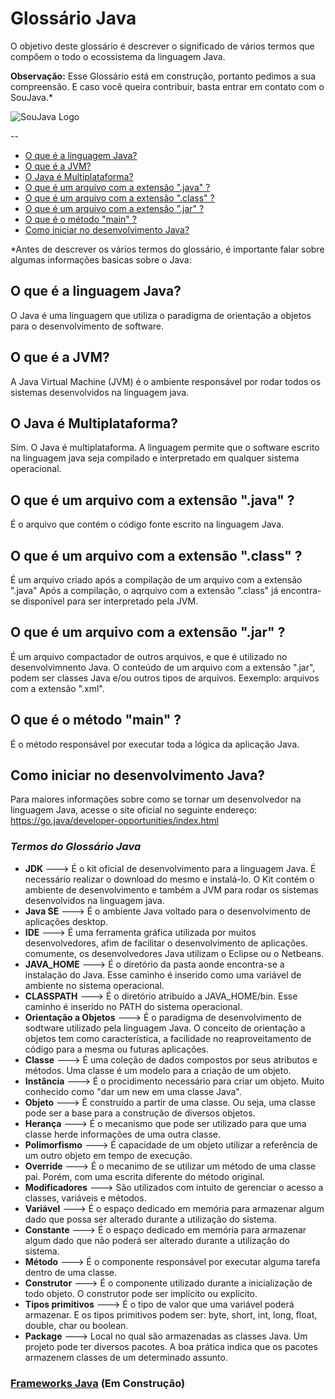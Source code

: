 # Glossário Java
O objetivo deste glossário é descrever o significado de vários termos que compõem o todo o ecossistema da linguagem Java.

**Observação:** Esse Glossário está em construção, portanto pedimos a sua compreensão. E caso você queira contribuir, basta entrar em contato com o SouJava.*

![SouJava Logo](https://upload.wikimedia.org/wikipedia/en/1/18/SouJava_logo.jpg)
 
--

* [O que é a linguagem Java?](#o-que-é-a-linguagem-java)
* [O que é a JVM?](#o-que-é-a-jvm)
* [O Java é Multiplataforma?](#o-java-é-multiplataforma)
* [O que é um arquivo com a extensão ".java" ?](#o-que-é-um-arquivo-com-a-extensão-java-)
* [O que é um arquivo com a extensão ".class" ?](#o-que-é-um-arquivo-com-a-extensão-class-)
* [O que é um arquivo com a extensão ".jar" ?](#o-que-é-um-arquivo-com-a-extensão-jar-)
* [O que é o método "main" ?](#o-que-é-o-método-main-)
* [Como iniciar no desenvolvimento Java?](#como-iniciar-no-desenvolvimento-java)

*Antes de descrever os vários termos do glossário, é importante falar sobre algumas informações basicas sobre o Java:

## O que é a linguagem Java?

O Java é uma linguagem que utiliza o paradigma de orientação a objetos para o desenvolvimento de software. 

## O que é a JVM?

A Java Virtual Machine (JVM) é o ambiente responsável por rodar todos os sistemas desenvolvidos na linguagem java.

## O Java é Multiplataforma?

Sim. O Java é multiplataforma. A linguagem permite que o software escrito na linguagem java seja compilado e interpretado em qualquer sistema operacional.

## O que é um arquivo com a extensão ".java" ?

É o arquivo que contém o código fonte escrito na linguagem Java.

## O que é um arquivo com a extensão ".class" ?

É um arquivo criado após a compilação de um arquivo com a extensão ".java"
Após a compilação, o aqrquivo com a extensão ".class" já encontra-se disponível para ser interpretado pela JVM.

## O que é um arquivo com a extensão ".jar" ?

É um arquivo compactador de outros arquivos, e que é utilizado no desenvolvimnento Java. O conteúdo de um arquivo com a extensão ".jar", podem ser classes Java e/ou outros tipos de arquivos. Eexemplo: arquivos com a extensão ".xml".  

## O que é o método "main" ?

É o método responsável por executar toda a lógica da aplicação Java. 

## Como iniciar no desenvolvimento Java?

Para maiores informações sobre como se tornar um desenvolvedor na linguagem Java, acesse o site oficial no seguinte endereço: https://go.java/developer-opportunities/index.html

### _Termos do Glossário Java_

* **JDK** ---> É o kit oficial de desenvolvimento para a linguagem Java. É necessário realizar o download do mesmo e instalá-lo. O Kit contém o ambiente de desenvolvimento e também a JVM para rodar os sistemas desenvolvidos na linguagem java.
* **Java SE** ---> É o ambiente Java voltado para o desenvolvimento de aplicações desktop.
* **IDE** ---> É uma ferramenta gráfica utilizada por muitos desenvolvedores, afim de facilitar o desenvolvimento de aplicações. comumente, os desenvolvedores Java utilizam  o Eclipse ou o Netbeans.
* **JAVA_HOME** ---> É o diretório da pasta aonde encontra-se a instalação do Java. Esse caminho é inserido como uma variável de ambiente no sistema operacional.
* **CLASSPATH** ---> É o diretório atribuído a JAVA_HOME/bin. Esse caminho é inserido no PATH do sistema operacional.
* **Orientação a Objetos** ---> É o paradigma de desenvolvimento de sodtware utilizado pela linguagem Java. O conceito de orientação a objetos tem como característica, a facilidade no reaproveitamento de código para a mesma ou futuras aplicações. 
* **Classe** ---> É uma coleção de dados compostos por seus atributos e métodos. Uma classe é um modelo para a criação de um objeto.
* **Instância** ---> É o procidimento  necessário para criar um objeto. Muito conhecido como "dar um new em uma classe Java".
* **Objeto** ---> É construído a partir de uma classe. Ou seja, uma classe pode ser a base para a construção de diversos objetos.
* **Herança** ---> É o mecanismo que pode ser utilizado para que uma classe herde informações de uma outra classe.
* **Polimorfismo** ---> É capacidade de um objeto utilizar a referência de um outro objeto em tempo de execução.
* **Override** ---> É o mecanimo de se utilizar um método de uma classe pai. Porém, com uma escrita diferente do método original. 
* **Modificadores** ---> São utilizados com intuito de gerenciar o acesso a classes, variáveis e métodos.
* **Variável** ---> É o espaço dedicado em memória para armazenar algum dado que possa ser alterado durante a utilização do sistema.
* **Constante** ---> É o espaço dedicado em memória para armazenar algum dado que não poderá ser alterado durante a utilização do sistema.
* **Método** ---> É o componente responsável por executar alguma tarefa dentro de uma classe.
* **Construtor** ---> É o componente utilizado durante a inicialização de todo objeto. O construtor pode ser implícito ou explícito.
* **Tipos primitivos** ---> É o tipo de valor que uma variável poderá armazenar. E os tipos primitivos podem ser: byte, short, int, long, float, double, char ou boolean.
* **Package** ---> Local no qual são armazenadas as classes Java. Um projeto pode ter diversos pacotes. A boa prática indica que os pacotes armazenem classes de um determinado assunto.


### [Frameworks Java](https://github.com/soujava/GlossarioJava/blob/master/frameworks-java.md) (Em Construção)



 


